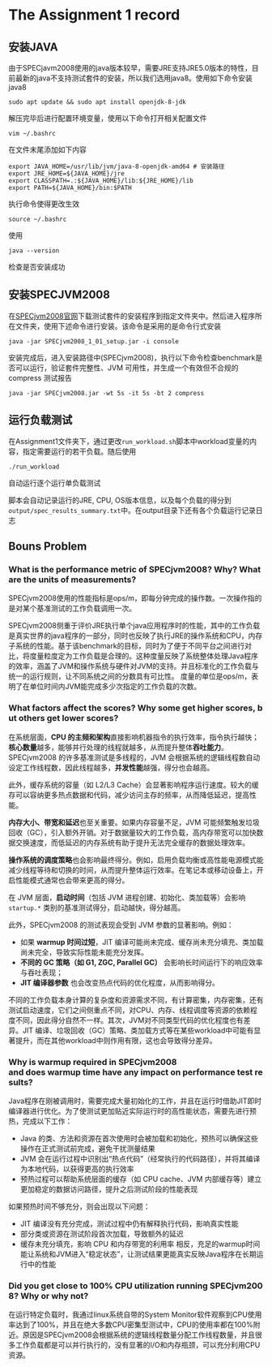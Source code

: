# The Assignment 1 record
## 安装JAVA
由于SPECjavm2008使用的java版本较早，需要JRE支持JRE5.0版本的特性，目前最新的java不支持测试套件的安装，所以我们选用java8。使用如下命令安装java8

    sudo apt update && sudo apt install openjdk-8-jdk

解压完毕后进行配置环境变量，使用以下命令打开相关配置文件

    vim ~/.bashrc

在文件末尾添加如下内容

    export JAVA_HOME=/usr/lib/jvm/java-8-openjdk-amd64 # 安装路径
    export JRE_HOME=${JAVA_HOME}/jre
    export CLASSPATH=.:${JAVA_HOME}/lib:${JRE_HOME}/lib
    export PATH=${JAVA_HOME}/bin:$PATH

执行命令使得更改生效

    source ~/.bashrc

使用

    java --version

检查是否安装成功

## 安装SPECJVM2008
在[SPECjvm2008官网](https://www.spec.org/jvm2008/#tdsub)下载测试套件的安装程序到指定文件夹中。然后进入程序所在文件夹，使用下述命令进行安装。该命令是采用的是命令行式安装

    java -jar SPECjvm2008_1_01_setup.jar -i console

安装完成后，进入安装路径中(SPECjvm2008)，执行以下命令检查benchmark是否可以运行，验证套件完整性、JVM 可用性，并生成一个有效但不合规的 compress 测试报告

    java -jar SPECjvm2008.jar -wt 5s -it 5s -bt 2 compress

## 运行负载测试
在Assignment1文件夹下，通过更改` run_workload.sh `脚本中workload变量的内容，指定需要运行的若干负载。随后使用

    ./run_workload

自动运行逐个运行单负载测试

脚本会自动记录运行的JRE, CPU, OS版本信息，以及每个负载的得分到` output/spec_results_summary.txt `中。在output目录下还有各个负载运行记录日志

## Bouns Problem
### What is the performance metric of SPECjvm2008? Why? What are the units of measurements?
SPECjvm2008使用的性能指标是ops/m，即每分钟完成的操作数。一次操作指的是对某个基准测试的工作负载调用一次。

SPECjvm2008侧重于评价JRE执行单个java应用程序时的性能，其中的工作负载是真实世界的java程序的一部分，同时也反映了执行JRE的操作系统和CPU，内存子系统的性能。基于该benchmark的目标，同时为了便于不同平台之间进行对比，将度量粒度定为工作负载是合理的。这种度量反映了系统整体处理Java程序的效率，涵盖了JVM和操作系统与硬件对JVM的支持。并且标准化的工作负载与统一的运行规则，让不同系统之间的分数具有可比性。
度量的单位是ops/m，表明了在单位时间内JVM能完成多少次指定的工作负载的次数。

### What factors affect the scores? Why some get higher scores, but others get lower scores?

在系统层面，**CPU 的主频和架构**直接影响机器指令的执行效率，指令执行越快；**核心数量**越多，能够并行处理的线程就越多，从而提升整体**吞吐能力**。SPECjvm2008 的许多基准测试是多线程的，JVM 会根据系统的逻辑线程数自动设定工作线程数，因此线程越多，**并发性能**越强，得分也会越高。

此外，缓存系统的容量（如 L2/L3 Cache）会显著影响程序运行速度。较大的缓存可以容纳更多热点数据和代码，减少访问主存的频率，从而降低延迟，提高性能。

**内存大小、带宽和延迟**也至关重要。如果内存容量不足，JVM 可能频繁触发垃圾回收（GC），引入额外开销。对于数据量较大的工作负载，高内存带宽可以加快数据交换速度，而低延迟的内存系统有助于提升无法完全缓存的数据处理效率。

**操作系统的调度策略**也会影响最终得分。例如，启用负载均衡或高性能电源模式能减少线程等待和切换的时间，从而提升整体运行效率。在笔记本或移动设备上，开启性能模式通常也会带来更高的得分。

在 JVM 层面，**启动时间**（包括 JVM 进程创建、初始化、类加载等）会影响 `startup.*` 类别的基准测试得分，启动越快，得分越高。

此外，SPECjvm2008 的测试表现会受到 JVM 参数的显著影响。例如：

* 如果 **warmup 时间过短**，JIT 编译可能尚未完成、缓存尚未充分填充、类加载尚未完全，导致实际性能未能充分发挥。
* **不同的 GC 策略（如 G1, ZGC, Parallel GC）** 会影响长时间运行下的响应效率与吞吐表现；
* **JIT 编译器参数** 也会改变热点代码的优化程度，从而影响得分。

不同的工作负载本身计算的复杂度和资源需求不同，有计算密集，内存密集，还有测试启动速度，它们之间侧重点不同，对CPU、内存、线程调度等资源的依赖程度不同，因此得分自然不一样。其次，JVM对不同类型代码的优化程度也有差异。JIT 编译、垃圾回收（GC）策略、类加载方式等在某些workload中可能有显著提升，而在其他workload中则作用有限，这也会导致得分差异。

### Why is warmup required in SPECjvm2008 and does warmup time have any impact on performance test results?
Java程序在刚被调用时，需要完成大量初始化的工作，并且在运行时借助JIT即时编译器进行优化。为了使测试更加贴近实际运行时的高性能状态，需要先进行预热，完成以下工作：
- Java 的类、方法和资源在首次使用时会被加载和初始化，预热可以确保这些操作在正式测试前完成，避免干扰测量结果
- JVM 会在运行过程中识别出“热点代码”（经常执行的代码路径），并将其编译为本地代码，以获得更高的执行效率
- 预热过程可以帮助系统层面的缓存（如 CPU cache、JVM 内部缓存等）建立更加稳定的数据访问路径，提升之后测试阶段的性能表现

如果预热时间不够充分，则会出现以下问题：
- JIT 编译没有充分完成，测试过程中仍有解释执行代码，影响真实性能
- 部分类或资源在测试阶段首次加载，导致额外的延迟
- 缓存未充分填充，影响 CPU 和内存带宽的利用率
相反，充足的warmup时间能让系统和JVM进入“稳定状态”，让测试结果更能真实反映Java程序在长期运行中的性能

### Did you get close to 100% CPU utilization running SPECjvm2008? Why or why not? 
在运行特定负载时，我通过linux系统自带的System Monitor软件观察到CPU使用率达到了100%，并且在绝大多数CPU密集型测试中，CPU的使用率都在100%附近。原因是SPECjvm2008会根据系统的逻辑线程数量分配工作线程数量，并且很多工作负载都是可以并行执行的，没有显著的I/O和内存瓶颈，可以充分利用CPU资源。